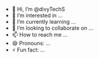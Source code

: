 - 👋 Hi, I’m @divyTechS
- 👀 I’m interested in ...
- 🌱 I’m currently learning ...
- 💞️ I’m looking to collaborate on ...
- 📫 How to reach me ...
- 😄 Pronouns: ...
- ⚡ Fun fact: ...

<!---
divyTechS/divyTechS is a ✨ special ✨ repository because its `README.md` (this file) appears on your GitHub profile.
You can click the Preview link to take a look at your changes.
--->
